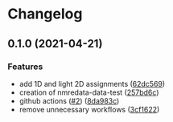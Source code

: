 # Changelog

## 0.1.0 (2021-04-21)


### Features

* add 1D and light 2D assignments ([62dc569](https://www.github.com/cheminfo/nmredata-data-test/commit/62dc5693a319f573d6e18aa5b4fc2fea9428c026))
* creation of nmredata-data-test ([257bd6c](https://www.github.com/cheminfo/nmredata-data-test/commit/257bd6c462a7e3262aa220dcb2f8884c7851ec13))
* github actions  ([#2](https://www.github.com/cheminfo/nmredata-data-test/issues/2)) ([8da983c](https://www.github.com/cheminfo/nmredata-data-test/commit/8da983c73e78241a971d9b86fc4893184e183904))
* remove unnecessary workflows ([3cf1622](https://www.github.com/cheminfo/nmredata-data-test/commit/3cf1622545abaf679439b4e2c537114f60303b75))
